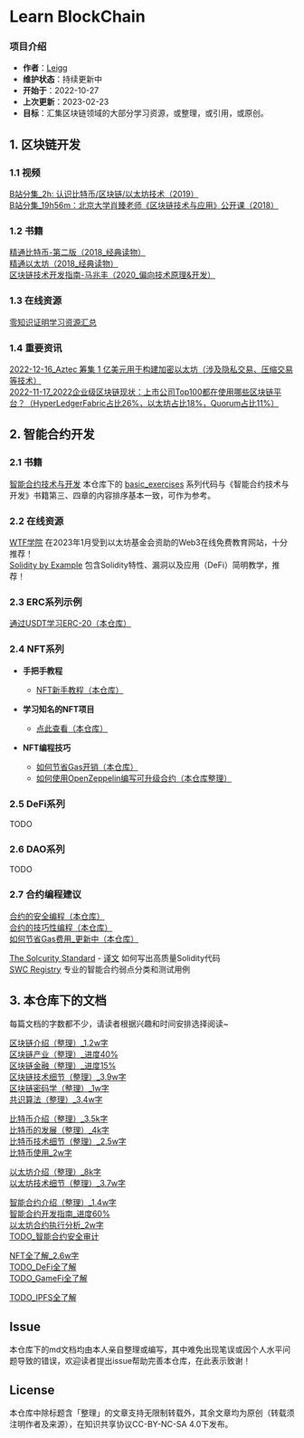 # Learn BlockChain

### 项目介绍
- **作者**：[Leigg](https://github.com/chaseSpace)
- **维护状态**：持续更新中
- **开始于**：2022-10-27
- **上次更新**：2023-02-23
- **目标**：汇集区块链领域的大部分学习资源，或整理，或引用，或原创。

## 1. 区块链开发

### 1.1 视频  
[B站分集_2h: 认识比特币/区块链/以太坊技术（2019）](https://www.bilibili.com/video/BV1gt411T7Tq)  
[B站分集_19h56m：北京大学肖臻老师《区块链技术与应用》公开课（2018）](https://www.bilibili.com/video/BV1Vt411X7JF)

### 1.2 书籍  
[精通比特币-第二版（2018_经典读物）](https://book.douban.com/subject/30280401/)  
[精通以太坊（2018_经典读物）](https://book.douban.com/subject/27161851/)  
[区块链技术开发指南-马兆丰（2020_偏向技术原理&开发）](https://baike.baidu.com/item/区块链技术开发指南/56688853?fr=aladdin)

### 1.3 在线资源  
[零知识证明学习资源汇总](https://learnblockchain.cn/2019/11/08/zkp-info)

### 1.4 重要资讯  
[2022-12-16_Aztec 筹集 1 亿美元用于构建加密以太坊（涉及隐私交易、压缩交易等技术）](https://news.marsbit.cc/20221216092927524453.html)  
[2022-11-17_2022企业级区块链现状：上市公司Top100都在使用哪些区块链平台？（HyperLedgerFabric占比26%，以太坊占比18%，Quorum占比11%）](https://www.8btc.com/article/6788632)

## 2. 智能合约开发
### 2.1 书籍  
[智能合约技术与开发](https://item.jd.com/10057770151476.html) 本仓库下的 [basic_exercises](./test_solidity/basic_exercises) 系列代码与《智能合约技术与开发》书籍第三、四章的内容排序基本一致，可作为参考。

### 2.2 在线资源
[WTF学院](https://wtf.academy/) 在2023年1月受到以太坊基金会资助的Web3在线免费教育网站，十分推荐！  
[Solidity by Example](https://solidity-by-example.org/) 包含Solidity特性、漏洞以及应用（DeFi）简明教学，推荐！

### 2.3 ERC系列示例
[通过USDT学习ERC-20（本仓库）](./learn_smartcontract/nft_series/erc20_example.md)

### 2.4 NFT系列

- **手把手教程**
    - [NFT新手教程（本仓库）](./learn_smartcontract/nft_beginner_series)


- **学习知名的NFT项目**
    - [点此查看（本仓库）](./learn_smartcontract/other/learn_famous_project_code.md)


- **NFT编程技巧**
    - [如何节省Gas开销（本仓库）](./learn_smartcontract/nft_series/saving_gas_coding.md)
    - [如何使用OpenZeppelin编写可升级合约（本仓库整理）](./learn_smartcontract/other/how_to_upgrade_contract.md)
### 2.5 DeFi系列
TODO

### 2.6 DAO系列
TODO

### 2.7 合约编程建议
[合约的安全编程（本仓库）](./learn_smartcontract/other/security_coding.md)  
[合约的技巧性编程（本仓库）](./learn_smartcontract/other/skilled_coding.md)  
[如何节省Gas费用_更新中（本仓库）](./learn_smartcontract/nft_series/saving_gas_coding.md)

[The Solcurity Standard][2] - [译文][3] 如何写出高质量Solidity代码  
[SWC Registry][4] 专业的智能合约弱点分类和测试用例


## 3. 本仓库下的文档

每篇文档的字数都不少，请读者根据兴趣和时间安排选择阅读~

[区块链介绍（整理）_1.2w字](./blockchain_introduce.md)  
[区块链产业（整理）_进度40%](./blockchain_industries.md)  
[区块链金融（整理）_进度15%](./blockchain_finance.md)  
[区块链技术细节（整理）_3.9w字](./blockchain_tech_detail.md)  
[区块链密码学（整理）_1w字](./cryptograph.md)  
[共识算法（整理）_3.4w字](./consensus.md)

[比特币介绍（整理）_3.5k字](./bitcoin_intro.md)  
[比特币的发展（整理）_4k字](./bitcoin_development.md)  
[比特币技术细节（整理）_2.5w字](./bitcoin_tech_detail.md)  
[比特币使用_2w字](./bitcoin_usage.md)  

[以太坊介绍（整理）_8k字](./ethereum_intro.md)  
[以太坊技术细节（整理）_3.7w字](./ethereum_tech_detail.md)

[智能合约介绍（整理）_1.4w字](./smart_contract.md)  
[智能合约开发指南_进度60%](./smart_contract_dev_guide.md)  
[以太坊合约执行分析_2w字](./ethereum_execute_contract.md)   
[TODO_智能合约安全审计](./smart_contract_audit.md)

[NFT全了解_2.6w字](./nft_overview.md)  
[TODO_DeFi全了解](./defi_overview.md)  
[TODO_GameFi全了解](./gamefi_overview.md)

[TODO_IPFS全了解](./ipfs_filecoin_overview.md)

## Issue
本仓库下的md文档均由本人亲自整理或编写，其中难免出现笔误或因个人水平问题导致的错误，欢迎读者提出issue帮助完善本仓库，在此表示致谢！

## License
本仓库中除标题含「整理」的文章支持无限制转载外，其余文章均为原创（转载须注明作者及来源），在知识共享协议CC-BY-NC-SA 4.0下发布。

[2]: https://github.com/transmissions11/solcurity
[3]: https://mp.weixin.qq.com/s/fcNz4P52Ku0Ey469zqdX2A
[4]: https://swcregistry.io/